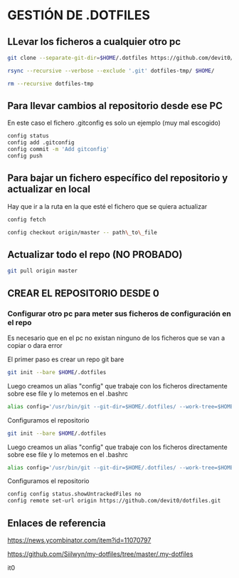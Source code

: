 # GESTIÓN DE .DOTFILES

## LLevar los ficheros a cualquier otro pc

~~~bash
git clone --separate-git-dir=$HOME/.dotfiles https://github.com/devit0/dotfiles.git dotfiles-tmp
~~~

~~~bash
rsync --recursive --verbose --exclude '.git' dotfiles-tmp/ $HOME/
~~~

~~~bash
rm --recursive dotfiles-tmp
~~~

## Para llevar cambios al repositorio desde ese PC

En este caso el fichero .gitconfig es solo un ejemplo (muy mal escogido)

~~~bash
config status
config add .gitconfig
config commit -m 'Add gitconfig'
config push
~~~

## Para bajar un fichero específico del repositorio y actualizar en local

Hay que ir a la ruta en la que esté el fichero que se quiera actualizar

~~~bash
config fetch
~~~

~~~bash
config checkout origin/master -- path\_to\_file
~~~

## Actualizar todo el repo (NO PROBADO)

~~~bash
git pull origin master
~~~

## CREAR EL REPOSITORIO DESDE 0

### Configurar otro pc para meter sus ficheros de configuración en el repo

Es necesario que en el pc no existan ninguno de los ficheros que se van a copiar o dara error

El primer paso es crear un repo git bare

~~~bash
git init --bare $HOME/.dotfiles
~~~

Luego creamos un alias "config" que trabaje con los ficheros directamente sobre ese file y lo metemos en el .bashrc

~~~bash
alias config='/usr/bin/git --git-dir=$HOME/.dotfiles/ --work-tree=$HOME'
~~~

Configuramos el repositorio

~~~bash
git init --bare $HOME/.dotfiles
~~~

Luego creamos un alias "config" que trabaje con los ficheros directamente sobre ese file y lo metemos en el .bashrc

~~~bash
alias config='/usr/bin/git --git-dir=$HOME/.dotfiles/ --work-tree=$HOME'
~~~

Configuramos el repositorio

~~~bash
config config status.showUntrackedFiles no
config remote set-url origin https://github.com/devit0/dotfiles.git 
~~~

## Enlaces de referencia

<https://news.ycombinator.com/item?id=11070797>

<https://github.com/Siilwyn/my-dotfiles/tree/master/.my-dotfiles>

it0
